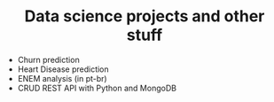 

# <h1 align="center"> Data science projects and other stuff</h1>
- Churn prediction
- Heart Disease prediction
- ENEM analysis (in pt-br)
- CRUD REST API with Python and MongoDB

